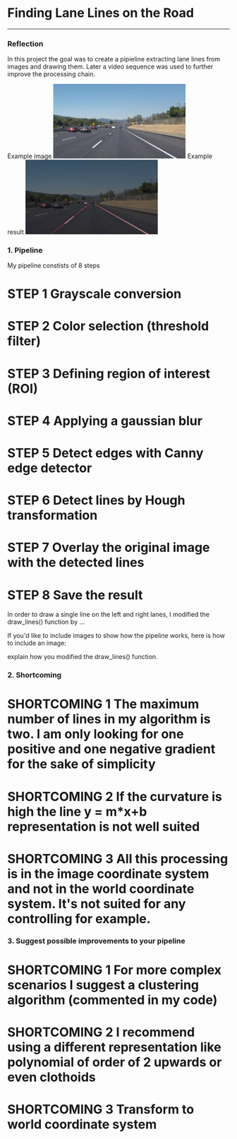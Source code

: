 # **Finding Lane Lines on the Road** 
---

### Reflection
In this project the goal was to create a pipieline extracting lane lines from images and drawing them.
Later a video sequence was used to further improve the processing chain.

Example image
<img src="test_images/solidWhiteCurve.jpg" width="300">
Example result
<img src="test_images_output/solidWhiteCurve.jpg" width="300">

### 1. Pipeline

My pipeline constists of 8 steps

# STEP 1 Grayscale conversion
# STEP 2 Color selection (threshold filter)
# STEP 3 Defining region of interest (ROI)
# STEP 4 Applying a gaussian blur
# STEP 5 Detect edges with Canny edge detector
# STEP 6 Detect lines by Hough transformation
# STEP 7 Overlay the original image with the detected lines
# STEP 8 Save the result

In order to draw a single line on the left and right lanes, I modified the draw_lines() function by ...

If you'd like to include images to show how the pipeline works, here is how to include an image: 

explain how you modified the draw_lines() function.


### 2. Shortcoming 

# SHORTCOMING 1 The maximum number of lines in my algorithm is two. I am only looking for one positive and one negative gradient for the sake of simplicity

# SHORTCOMING 2 If the curvature is high the line y = m*x+b representation is not well suited

# SHORTCOMING 3 All this processing is in the image coordinate system and not in the world coordinate system. It's not suited for any controlling for example.


### 3. Suggest possible improvements to your pipeline

# SHORTCOMING 1 For more complex scenarios I suggest a clustering algorithm (commented in my code)

# SHORTCOMING 2 I recommend using a different representation like polynomial of order of 2 upwards or even clothoids

# SHORTCOMING 3 Transform to world coordinate system

